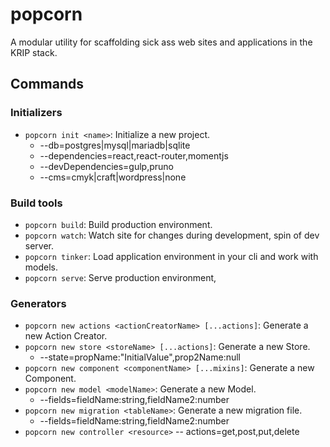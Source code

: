 # popcorn

A modular utility for scaffolding sick ass web sites and applications in the KRIP stack.

## Commands

### Initializers
- `popcorn init <name>`: Initialize a new project.
  - --db=postgres|mysql|mariadb|sqlite
  - --dependencies=react,react-router,momentjs
  - --devDependencies=gulp,pruno
  - --cms=cmyk|craft|wordpress|none

### Build tools
- `popcorn build`: Build production environment.
- `popcorn watch`: Watch site for changes during development, spin of dev server.
- `popcorn tinker`: Load application environment in your cli and work with models.
- `popcorn serve`: Serve production environment,

### Generators
- `popcorn new actions <actionCreatorName> [...actions]`: Generate a new Action Creator.
- `popcorn new store <storeName> [...actions]`: Generate a new Store.
  - --state=propName:"InitialValue",prop2Name:null
- `popcorn new component <componentName> [...mixins]`: Generate a new Component.
- `popcorn new model <modelName>`: Generate a new Model.
  - --fields=fieldName:string,fieldName2:number
- `popcorn new migration <tableName>`: Generate a new migration file.
  - --fields=fieldName:string,fieldName2:number
- `popcorn new controller <resource>`
  -- actions=get,post,put,delete
